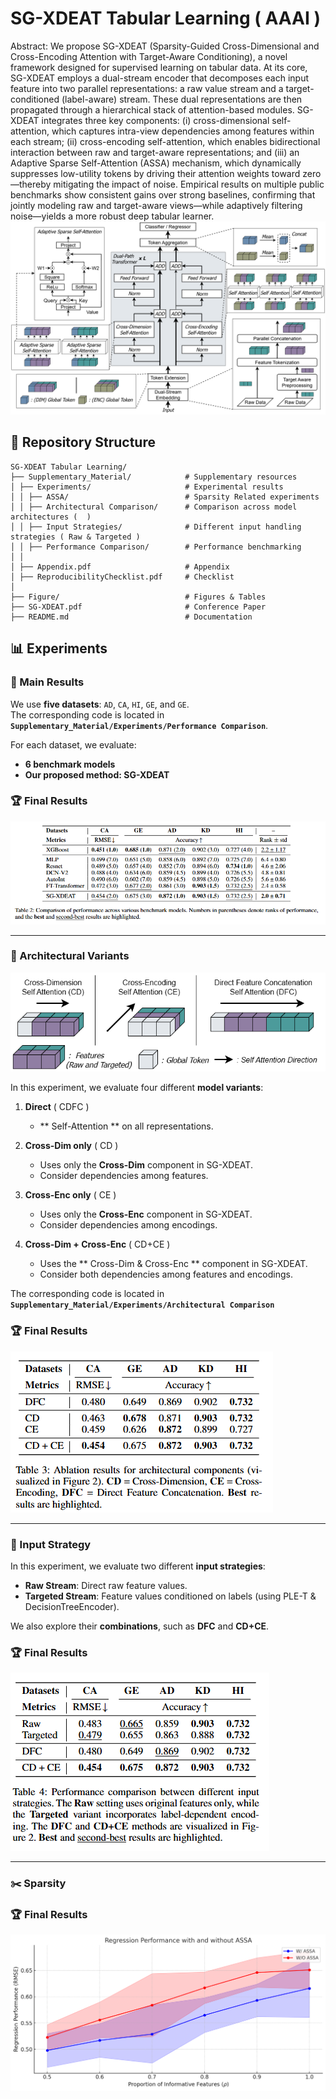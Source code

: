 # SG-XDEAT Tabular Learning ( AAAI )

Abstract: We propose SG-XDEAT (Sparsity-Guided Cross-Dimensional and Cross-Encoding Attention with Target-Aware Conditioning), a novel framework designed for supervised learning on tabular data. At its core, SG-XDEAT employs a dual-stream encoder that decomposes each input feature into two parallel representations: a raw value stream and a target-conditioned (label-aware) stream. These dual representations are then propagated through a hierarchical stack of attention-based modules. SG-XDEAT integrates three key components: (i) cross-dimensional self-attention, which captures intra-view dependencies among features within each stream; (ii) cross-encoding self-attention, which enables bidirectional interaction between raw and target-aware representations; and (iii) an Adaptive Sparse Self-Attention (ASSA) mechanism, which dynamically suppresses low-utility tokens by driving their attention weights toward zero—thereby mitigating the impact of noise. Empirical results on multiple public benchmarks show consistent gains over strong baselines, confirming that jointly modeling raw and target-aware views—while adaptively filtering noise—yields a more robust deep tabular learner.
![](Figure/SG_XDEAT.png)

## 📂 Repository Structure
```
SG-XDEAT Tabular Learning/
├── Supplementary_Material/            # Supplementary resources
│ ├── Experiments/                     # Experimental results
│ │ ├── ASSA/                          # Sparsity Related experiments
│ │ ├── Architectural Comparison/      # Comparison across model architectures (  )
│ │ ├── Input Strategies/              # Different input handling strategies ( Raw & Targeted )
│ │ ├── Performance Comparison/        # Performance benchmarking
│ │
│ ├── Appendix.pdf                     # Appendix
│ ├── ReproducibilityChecklist.pdf     # Checklist
│
├── Figure/                            # Figures & Tables
├── SG-XDEAT.pdf                       # Conference Paper
├── README.md                          # Documentation
```

## 📊 Experiments
### 🔑 Main Results
We use **five datasets**: `AD`, `CA`, `HI`, `GE`, and `GE`.  
The corresponding code is located in **`Supplementary_Material/Experiments/Performance Comparison`**.  

For each dataset, we evaluate:  
- **6 benchmark models**  
- **Our proposed method: SG-XDEAT**

### 🏆 Final Results
![](Figure/Performance.png)

---
### 🔀 Architectural Variants
![](Figure/Ablation_fig.png)

In this experiment, we evaluate four different **model variants**:

1. **Direct**  ( CDFC )
   - ** Self-Attention ** on all representations.

2. **Cross-Dim only**  ( CD )
   - Uses only the **Cross-Dim** component in SG-XDEAT.
   - Consider dependencies among features.

3. **Cross-Enc only**  ( CE )
   - Uses only the **Cross-Enc** component in SG-XDEAT.
   - Consider dependencies among encodings.
  
4. **Cross-Dim + Cross-Enc**  ( CD+CE )
   - Uses the ** Cross-Dim & Cross-Enc ** component in SG-XDEAT.
   - Consider both dependencies among features and encodings.

The corresponding code is located in **`Supplementary_Material/Experiments/Architectural Comparison`**

### 🏆 Final Results
![](Figure/Ablation.png)

---
### 🎯 Input Strategy
In this experiment, we evaluate two different **input strategies**:

- **Raw Stream**: Direct raw feature values.  
- **Targeted Stream**: Feature values conditioned on labels (using PLE-T & DecisionTreeEncoder).  

We also explore their **combinations**, such as **DFC** and **CD+CE**.

### 🏆 Final Results
![Input Strategy Results](Figure/Input_Strategy.png)

---
### ✂️ Sparsity


### 🏆 Final Results
![](Figure/ASSA.png)
